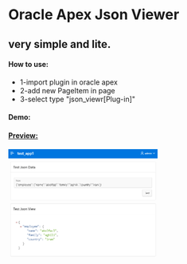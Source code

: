 # Oracle Apex Json Viewer

<h2>very simple and lite.</h2>

<h4>How to use:</h4>
<ul>
  <li>1-import plugin in oracle apex</li>
  <li>2-add new PageItem in page</li>
  <li>3-select type "json_viewr[Plug-in]"</li>
</ul>



<h4>Demo:</h4>
<a href="#" />


<h4>Preview:</h4>
<img src="preview.png" width="300px">
